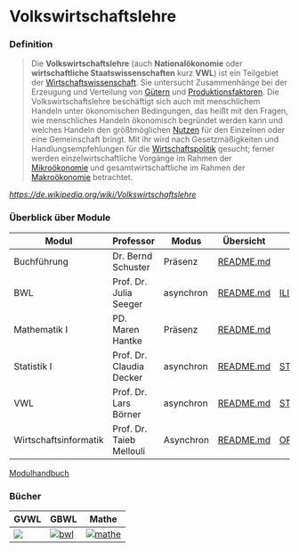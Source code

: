 # Volkswirtschaftslehre



### Definition

> Die **Volkswirtschaftslehre** (auch **Nationalökonomie** oder **wirtschaftliche Staatswissenschaften** kurz **VWL**) ist ein Teilgebiet der [Wirtschaftswissenschaft](https://de.wikipedia.org/wiki/Wirtschaftswissenschaft "Wirtschaftswissenschaft"). Sie untersucht Zusammenhänge bei der Erzeugung und Verteilung von [Gütern](https://de.wikipedia.org/wiki/Gut_(Wirtschaftswissenschaft) "Gut (Wirtschaftswissenschaft)") und [Produktionsfaktoren](https://de.wikipedia.org/wiki/Produktionsfaktor "Produktionsfaktor"). Die Volkswirtschaftslehre beschäftigt sich auch mit menschlichem Handeln unter ökonomischen Bedingungen, das heißt mit den Fragen, wie menschliches Handeln ökonomisch begründet werden kann und welches Handeln den größtmöglichen [Nutzen](https://de.wikipedia.org/wiki/Utilitarismus "Utilitarismus") für den Einzelnen oder eine Gemeinschaft bringt. Mit ihr wird nach Gesetzmäßigkeiten und Handlungsempfehlungen für die [Wirtschaftspolitik](https://de.wikipedia.org/wiki/Wirtschaftspolitik "Wirtschaftspolitik") gesucht; ferner werden einzelwirtschaftliche Vorgänge im Rahmen der [Mikroökonomie](https://de.wikipedia.org/wiki/Mikro%C3%B6konomie "Mikroökonomie") und gesamtwirtschaftliche im Rahmen der [Makroökonomie](https://de.wikipedia.org/wiki/Makro%C3%B6konomie "Makroökonomie") betrachtet.

*https://de.wikipedia.org/wiki/Volkswirtschaftslehre*

### Überblick über Module

| Modul                 | Professor                | Modus     | Übersicht                                  |  Link   |
| --------------------- | ------------------------ | --------- | ----------------------------------------------- | --- |
| Buchführung           | Dr. Bernd Schuster       | Präsenz   | [README.md](VL_Buchfuehrung/README.md)          |    |
| BWL                   | Prof. Dr. Julia Seeger   | asynchron | [README.md](VL_BWL/README.md)                   | [ILIAS](https://ilias.uni-halle.de/goto.php?target=crs_217678&client_id=unihalle) |
| Mathematik I          | PD. Maren Hantke         | Präsenz   | [README.md](VL_Mathe1/README.md)                |     |
| Statistik I           | Prof. Dr. Claudia Decker | asynchron | [README.md](VL_Statistik1/README.md)            | [STUDIP](https://studip.uni-halle.de/dispatch.php/course/files?cid=f69e6edd60aa482027bace682879a7bf) |
| VWL                   | Prof. Dr. Lars Börner    | asynchron | [README.md](VL_VWL/README.md)                   | [STUDIP](https://studip.uni-halle.de/dispatch.php/course/files?cid=cbc118b597a7b750d1503bfb3191295c) |
| Wirtschaftsinformatik | Prof. Dr. Taieb Mellouli | Asynchron | [README.md](VL_Wirtschaftsinformatik/README.md) | [OPENCAST](https://studip.uni-halle.de/plugins.php/opencast/course/index?cid=df0f041ad274fc2c80bd4cb393912a92) |

[Modulhandbuch](https://raw.githubusercontent.com/skriptum/vwl1/main/images/modulhandbuch.pdf)

### Bücher

| GVWL                                                         | GBWL                                                         | Mathe                                                        |
| ------------------------------------------------------------ | ------------------------------------------------------------ | ------------------------------------------------------------ |
| [![](https://lh3.googleusercontent.com/9YUNOnjfJwIVbrHR4j9qxvr87NVLDfO1zBJEE7mlkb_GqnqeyvFoWW4WvJFyU83xCR9QFhgfNIhzm6Y=s190)](https://drive.google.com/file/d/1s9_7FWN3G2-_y69nM1v2xPurEeXk48Ow/view) | [![bwl](https://lh3.googleusercontent.com/D5Hb0B2pDCC0hIttXbHeVfgWOVL_ecX3KIYpr-_FLsarTyXDCKZqeshrXrM62LFRaADzfNmwC6s8gLw=s190)](https://drive.google.com/file/d/1wPdZ596cPwlVadX3A2Jb4MZmrEyYdYRv/view) | [![mathe](https://lh3.googleusercontent.com/LA9PiB4IlsEhIyFKnuQBflOIOn7gOzJMuNKjV--MCFOXrm3i0rdmSU_MI8khYZPMjNOaVTN2YCTCxck=s190)](https://drive.google.com/file/d/1s9_7FWN3G2-_y69nM1v2xPurEeXk48Ow/view?usp=drive_web) |

